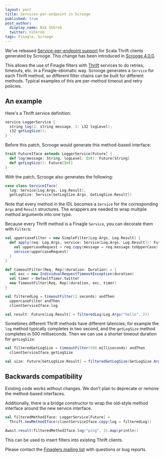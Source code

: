 ```yaml
---
layout: post
title: Services-per-endpoint in Scrooge
published: true
post_author:
  display_name: Nik Shkrob
  twitter: nshkrob
tags: Finagle, Scrooge
---
```


We've released [Service-per-endpoint support][scrooge-commit] for Scala Thrift clients generated by Scrooge. This change has been introduced in [Scrooge 4.0.0][scrooge-4.0.0].

This allows the use of Finagle filters with [Thrift][thrift] services to do retries, timeouts, etc. in a Finagle-idiomatic way. Scrooge generates a `Service` for each Thrift method, so different filter chains can be built for different methods. Typical examples of this are per-method timeout and retry policies.


## An example

Here's a Thrift service definition:

```scala
service LoggerService {
  string log(1: string message, 2: i32 logLevel);
  i32 getLogSize();
}
```

Before this patch, Scrooge would generate this method-based interface:

```scala
trait FutureIface extends LoggerService[Future] {
  def log(message: String, logLevel: Int): Future[String]
  def getLogSize(): Future[Int]
}
```

With the patch, Scrooge also generates the following:

```scala
case class ServiceIface(
  log: Service[Log.Args, Log.Result],
  getLogSize: Service[GetLogSize.Args, GetLogSize.Result])
```

Note that every method in the IDL becomes a `Service` for the corresponding `Args` and `Result` structures. The wrappers are needed to wrap multiple method arguments into one type. 

Because every Thrift method is a Finagle `Service`, you can decorate them with `Filter`s:

```scala
val uppercaseFilter = new SimpleFilter[Log.Args, Log.Result] {
  def apply(req: Log.Args, service: Service[Log.Args, Log.Result]): Future[Log.Result] = {
    val uppercaseRequest = req.copy(message = req.message.toUpperCase)
    service(uppercaseRequest)
  }
}

def timeoutFilter[Req, Rep](duration: Duration) = {
  val exc = new IndividualRequestTimeoutException(duration)
  val timer = DefaultTimer.twitter
  new TimeoutFilter[Req, Rep](duration, exc, timer)
}

val filteredLog = timeoutFilter(2.seconds) andThen
  uppercaseFilter andThen
  clientServiceIface.log

val result: Future[Log.Result] = filteredLog(Log.Args("hello", 2))
```

Sometimes different Thrift methods have different latencies; for example the `log` method typically completes in two second, and the `getLogSize` method completes in 500 milliseconds. Then we can use a shorter timeout duration for `getLogSize`:

```scala
val filteredGetLogSize = timeoutFilter(500.milliseconds) andThen
  clientServiceIface.getLogSize

val size: Future[GetLogSize.Result] = filteredGetLogSize(GetLogSize.Args())
```

## Backwards compatibility

Existing code works without changes. We don’t plan to deprecate or remove the method-based interfaces.

Additionally, there is a bridge constructor to wrap the old-style method interface around the new service interface.

```scala
val filteredMethodIface: LoggerService[Future] =
  Thrift.newMethodIface(clientServiceIface.copy(log = filteredLog))

Await.result(filteredMethodIface.log("ping", 3).map(println))
```

This can be used to insert filters into existing Thrift clients.

Please contact the [Finaglers mailing list][finaglers] with questions or bug reports.

[finaglers]: https://groups.google.com/forum/#!forum/finaglers
[scrooge-4.0.0]: https://github.com/twitter/scrooge/releases/tag/scrooge-4.0.0
[scrooge-commit]: https://github.com/twitter/scrooge/commit/3fbb635936d82c00456b332647ea9136841f3227
[thrift]: https://thrift.apache.org/
